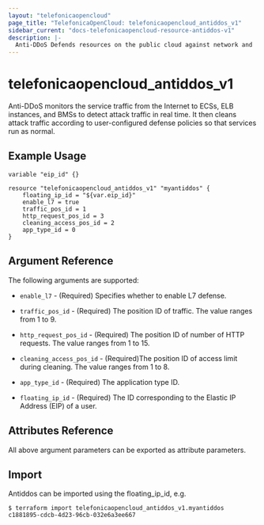 ```yaml
---
layout: "telefonicaopencloud"
page_title: "TelefonicaOpenCloud: telefonicaopencloud_antiddos_v1"
sidebar_current: "docs-telefonicaopencloud-resource-antiddos-v1"
description: |-
  Anti-DDoS Defends resources on the public cloud against network and  monitors the service traffic from the Internet to ECSs, ELB instances, and BMSs to detect attack traffic in real time.
---
```


# telefonicaopencloud_antiddos_v1

Anti-DDoS monitors the service traffic from the Internet to ECSs, ELB instances, and BMSs to detect attack traffic in real time. It then cleans attack traffic according to user-configured defense policies so that services run as normal.

## Example Usage

 ```hcl
 variable "eip_id" {}
  
 resource "telefonicaopencloud_antiddos_v1" "myantiddos" {
     floating_ip_id = "${var.eip_id}"
     enable_l7 = true
     traffic_pos_id = 1
     http_request_pos_id = 3
     cleaning_access_pos_id = 2
     app_type_id = 0
 }

 ```
## Argument Reference
The following arguments are supported:

* `enable_l7` - (Required) Specifies whether to enable L7 defense.

* `traffic_pos_id` - (Required) The position ID of traffic. The value ranges from 1 to 9.

* `http_request_pos_id` - (Required) The position ID of number of HTTP requests. The value ranges from 1 to 15.

* `cleaning_access_pos_id` - (Required)The position ID of access limit during cleaning. The value ranges from 1 to 8.

* `app_type_id` - (Required) The application type ID. 

* `floating_ip_id` - (Required) The ID corresponding to the Elastic IP Address (EIP) of a user.

## Attributes Reference
All above argument parameters can be exported as attribute parameters.

## Import

Antiddos can be imported using the floating_ip_id, e.g.
```
$ terraform import telefonicaopencloud_antiddos_v1.myantiddos c1881895-cdcb-4d23-96cb-032e6a3ee667
```
